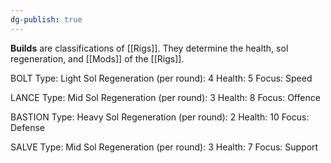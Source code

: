 ```yaml
---
dg-publish: true
---
```

**Builds** are classifications of [[Rigs]]. They determine the health, sol regeneration, and [[Mods]] of the [[Rigs]].

BOLT
	Type:
		Light
	Sol Regeneration (per round):
		4
	Health:
		5
	Focus:
		Speed

LANCE
	Type:
		Mid
	Sol Regeneration (per round):
		3
	Health:
		8
	Focus:
		Offence

BASTION
	Type:
		Heavy
	Sol Regeneration (per round):
		2
	Health:
		10
	Focus:
		Defense

SALVE
	Type:
			Mid
		Sol Regeneration (per round):
			3
		Health:
			7
		Focus:
			Support